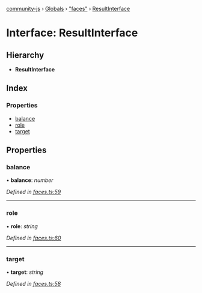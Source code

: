 [community-js](../README.md) › [Globals](../globals.md) › ["faces"](../modules/_faces_.md) › [ResultInterface](_faces_.resultinterface.md)

# Interface: ResultInterface

## Hierarchy

* **ResultInterface**

## Index

### Properties

* [balance](_faces_.resultinterface.md#balance)
* [role](_faces_.resultinterface.md#role)
* [target](_faces_.resultinterface.md#target)

## Properties

###  balance

• **balance**: *number*

*Defined in [faces.ts:59](https://github.com/CommunityXYZ/community-js/blob/5b18796/src/faces.ts#L59)*

___

###  role

• **role**: *string*

*Defined in [faces.ts:60](https://github.com/CommunityXYZ/community-js/blob/5b18796/src/faces.ts#L60)*

___

###  target

• **target**: *string*

*Defined in [faces.ts:58](https://github.com/CommunityXYZ/community-js/blob/5b18796/src/faces.ts#L58)*
